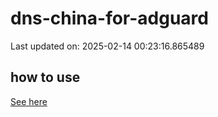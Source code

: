 # dns-china-for-adguard

Last updated on: 2025-02-14 00:23:16.865489

## how to use

[See here](https://github.com/AdguardTeam/AdGuardHome/wiki/Configuration#upstreams-from-file)